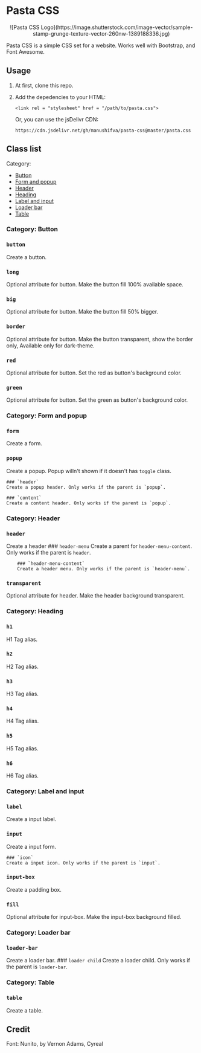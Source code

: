 # Pasta CSS 

<center> 
![Pasta CSS Logo](https://image.shutterstock.com/image-vector/sample-stamp-grunge-texture-vector-260nw-1389188336.jpg)
</center>

Pasta CSS is a simple CSS set for a website. Works well with Bootstrap, and Font Awesome.

## Usage
1. At first, clone this repo. 
2. Add the depedencies to your HTML: 

    `<link rel = "stylesheet" href = "/path/to/pasta.css">`

    Or, you can use the jsDelivr CDN: 

    `https://cdn.jsdelivr.net/gh/manushifva/pasta-css@master/pasta.css`

## Class list

Category: 
- [Button](#button)
- [Form and popup](#form-and-popup)
- [Header](#header)
- [Heading](#heading)
- [Label and input](#label-and-input)
- [Loader bar](#loader-bar)
- [Table](#table)

### Category: Button <a id = "#button"></a>
### `button`
Create a button.

### `long`
Optional attribute for button. Make the button fill 100% available space.

### `big`
Optional attribute for button. Make the button fill 50% bigger.

### `border`
Optional attribute for button. Make the button transparent, show the border only, Available only for dark-theme.

### `red`
Optional attribute for button. Set the red as button's background color.

### `green`
Optional attribute for button. Set the green as button's background color.

### Category: Form and popup <a id = "#form-and-popup"></a>
### `form`
Create a form.

### `popup`
Create a popup. Popup willn't shown if it doesn't has `toggle` class.

    ### `header`
    Create a popup header. Only works if the parent is `popup`.

    ### `content`
    Create a content header. Only works if the parent is `popup`.

### Category: Header<a id = "#header"></a>
### `header`
Create a header
    ### `header-menu`
    Create a parent for `header-menu-content`. Only works if the parent is `header`.

        ### `header-menu-content`
        Create a header menu. Only works if the parent is `header-menu`.

### `transparent`
Optional attribute for header. Make the header background transparent.

### Category: Heading <a id = "#heading"></a>
### `h1`
H1 Tag alias.

### `h2`
H2 Tag alias.

### `h3`
H3 Tag alias.

### `h4`
H4 Tag alias.

### `h5`
H5 Tag alias.

### `h6`
H6 Tag alias.

### Category: Label and input<a id = "#label-and-input"></a>
### `label`
Create a input label.

### `input`
Create a input form.

    ### `icon`
    Create a input icon. Only works if the parent is `input`.

### `input-box`
Create a padding box. 

### `fill`
Optional attribute for input-box. Make the input-box background filled.

### Category: Loader bar<a id = "#loader-bar"></a>
### `loader-bar`
Create a loader bar.
    ### `loader child`
    Create a loader child. Only works if the parent is `loader-bar`.    

### Category: Table<a id = "#table"></a>
### `table`
Create a table.

## Credit
Font: Nunito, by Vernon Adams, Cyreal